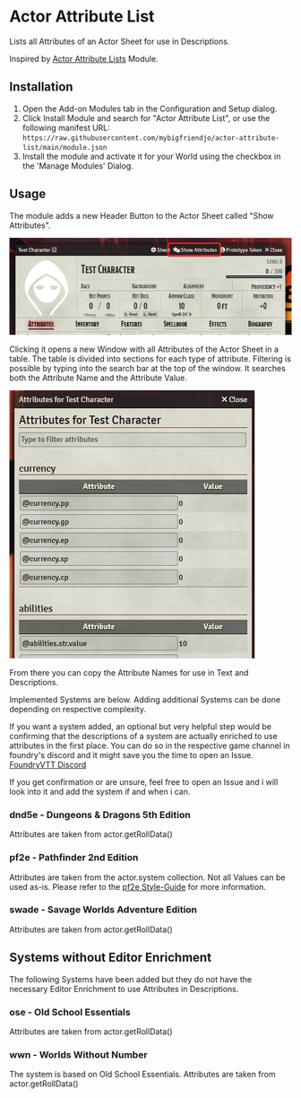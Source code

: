 # Actor Attribute List

Lists all Attributes of an Actor Sheet for use in Descriptions.

Inspired by [Actor Attribute Lists](https://github.com/relick/FoundryVTT-Actor-Attribute-Lists) Module.

## Installation

1. Open the Add-on Modules tab in the Configuration and Setup dialog.
2. Click Install Module and search for "Actor Attribute List", or use the following manifest URL: `https://raw.githubusercontent.com/mybigfriendjo/actor-attribute-list/main/module.json`
3. Install the module and activate it for your World using the checkbox in the 'Manage Modules' Dialog.

## Usage

The module adds a new Header Button to the Actor Sheet called "Show Attributes".

![Header Button](./assets/header_button.png)

Clicking it opens a new Window with all Attributes of the Actor Sheet in a table. The table is divided into sections for each type of attribute. Filtering is possible by typing into the search bar at the top of the window. It searches both the Attribute Name and the Attribute Value.

![Attribute Window](./assets/attributeWindow.png)

From there you can copy the Attribute Names for use in Text and Descriptions.

Implemented Systems are below. Adding additional Systems can be done depending on respective complexity.

If you want a system added, an optional but very helpful step would be confirming that the descriptions of a system are actually enriched to use attributes in the first place. You can do so in the respective game channel in foundry's discord and it might save you the time to open an Issue. [FoundryVTT Discord](https://discord.gg/foundryvtt)

If you get confirmation or are unsure, feel free to open an Issue and i will look into it and add the system if and when i can.

### dnd5e - Dungeons & Dragons 5th Edition

Attributes are taken from actor.getRollData()

### pf2e - Pathfinder 2nd Edition

Attributes are taken from the actor.system collection.
Not all Values can be used as-is. Please refer to the [pf2e Style-Guide](https://github.com/foundryvtt/pf2e/wiki/Style-Guide#inline-roll-links) for more information.

### swade - Savage Worlds Adventure Edition

Attributes are taken from actor.getRollData()

## Systems without Editor Enrichment

The following Systems have been added but they do not have the necessary Editor Enrichment to use Attributes in Descriptions.

### ose - Old School Essentials

Attributes are taken from actor.getRollData()

### wwn - Worlds Without Number

The system is based on Old School Essentials.
Attributes are taken from actor.getRollData()
